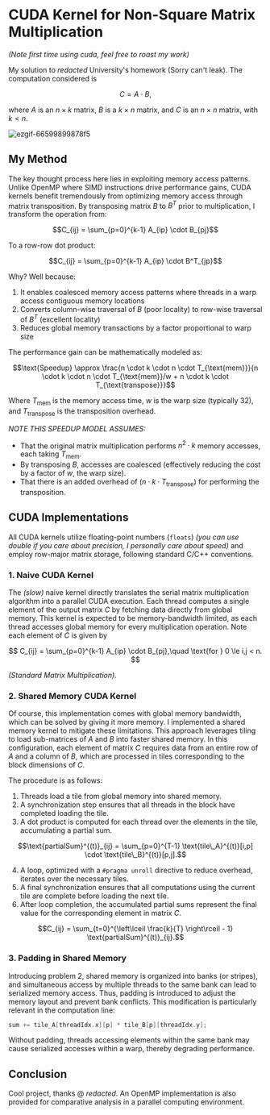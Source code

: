 # CUDA Kernel for Non-Square Matrix Multiplication
_(Note first time using cuda, feel free to roast my work)_

My solution to _redacted_ University's homework (Sorry can't leak). The computation considered is

$$
C = A \cdot B,
$$

where $A$ is an $n \times k$ matrix, $B$ is a $k \times n$ matrix, and $C$ is an $n \times n$ matrix, with $k < n$. 

![ezgif-66599899878f5](https://github.com/user-attachments/assets/7fc2f895-b4c9-4be4-835e-0fa9a80a4f18)

## My Method
The key thought process here  lies in exploiting memory access patterns. Unlike OpenMP where SIMD instructions drive performance gains, CUDA kernels benefit tremendously from optimizing memory access through matrix transposition. By transposing matrix $B$ to $B^T$ prior to multiplication, I transform the operation from:

$$C_{ij} = \sum_{p=0}^{k-1} A_{ip} \cdot B_{pj}$$

To a row-row dot product:

$$C_{ij} = \sum_{p=0}^{k-1} A_{ip} \cdot B^T_{jp}$$

Why? Well because:

1. It enables coalesced memory access patterns where threads in a warp access contiguous memory locations
2. Converts column-wise traversal of $B$ (poor locality) to row-wise traversal of $B^T$ (excellent locality)
3. Reduces global memory transactions by a factor proportional to warp size

The performance gain can be mathematically modeled as:

$$\text{Speedup} \approx \frac{n \cdot k \cdot n \cdot T_{\text{mem}}}{n \cdot k \cdot n \cdot T_{\text{mem}}/w + n \cdot k \cdot T_{\text{transpose}}}$$

Where $T_{\text{mem}}$ is the memory access time, $w$ is the warp size (typically 32), and $T_{\text{transpose}}$ is the transposition overhead.

_NOTE THIS SPEEDUP MODEL ASSUMES:_
- That the original matrix multiplication performs $n^2 \cdot k$ memory accesses, each taking $T_{\text{mem}}$.
- By transposing $B$, accesses are coalesced (effectively reducing the cost by a factor of $w$, the warp size).
- That there is an added overhead of $(n \cdot k \cdot T_{\text{transpose}})$ for performing the transposition.


## CUDA Implementations

All CUDA kernels utilize floating-point numbers (`floats`) _(you can use double if you care about precision, I personally care about speed)_ and employ row-major matrix storage, following standard C/C++ conventions.

### 1. Naive CUDA Kernel

The *(slow)* naive kernel directly translates the serial matrix multiplication algorithm into a parallel CUDA execution. Each thread computes a single element of the output matrix $C$ by fetching data directly from global memory. This kernel is expected to be memory-bandwidth limited, as each thread accesses global memory for every multiplication operation. Note each element of $C$ is given by 

$$ 
C_{ij} = \sum_{p=0}^{k-1} A_{ip} \cdot B_{pj},\quad \text{for } 0 \le i,j < n.
$$

_(Standard Matrix Multiplication)._

### 2. Shared Memory CUDA Kernel

Of course, this implementation comes with global memory bandwidth, which can be solved by giving it more memory. I implemented a shared memory kernel to mitigate these limitations. This approach leverages tiling to load sub-matrices of $A$ and $B$ into faster shared memory. In this configuration, each element of matrix $C$ requires data from an entire row of $A$ and a column of $B$, which are processed in tiles corresponding to the block dimensions of $C$.

The procedure is as follows:

1. Threads load a tile from global memory into shared memory.
2. A synchronization step ensures that all threads in the block have completed loading the tile.
3. A dot product is computed for each thread over the elements in the tile, accumulating a partial sum.

```math
\text{partialSum}^{(t)}_{ij} = \sum_{p=0}^{T-1} \text{tile\_A}^{(t)}[i,p] \cdot \text{tile\_B}^{(t)}[p,j].
```

4. A loop, optimized with a `#pragma unroll` directive to reduce overhead, iterates over the necessary tiles.
5. A final synchronization ensures that all computations using the current tile are complete before loading the next tile.
6. After loop completion, the accumulated partial sums represent the final value for the corresponding element in matrix $C$.

```math
C_{ij} = \sum_{t=0}^{\left\lceil \frac{k}{T} \right\rceil - 1} \text{partialSum}^{(t)}_{ij}.
```

### 3. Padding in Shared Memory

Introducing problem 2, shared memory is organized into banks (or stripes), and simultaneous access by multiple threads to the same bank can lead to serialized memory access. Thus, padding is introduced to adjust the memory layout and prevent bank conflicts. This modification is particularly relevant in the computation line:

```cpp
sum += tile_A[threadIdx.x][p] * tile_B[p][threadIdx.y];
```

Without padding, threads accessing elements within the same bank may cause serialized accesses within a warp, thereby degrading performance.

## Conclusion

Cool project, thanks @ _redacted_. An OpenMP implementation is also provided for comparative analysis in a parallel computing environment.
